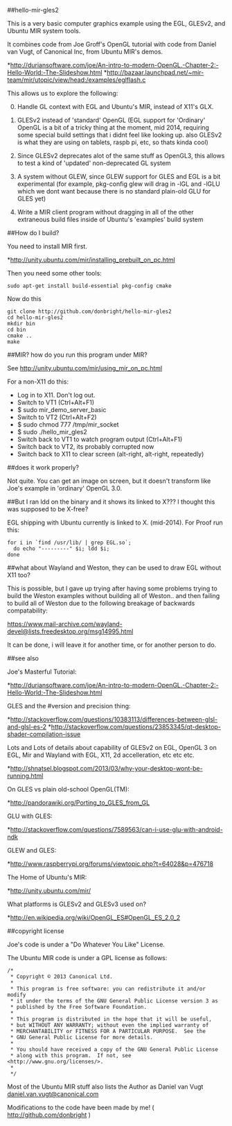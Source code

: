 ##hello-mir-gles2

This is a very basic computer graphics example using the EGL, GLESv2, and
Ubuntu MIR system tools.

It combines code from Joe Groff's OpenGL tutorial with code from Daniel 
van Vugt, of Canonical Inc, from Ubuntu MIR's demos.

*http://duriansoftware.com/joe/An-intro-to-modern-OpenGL.-Chapter-2:-Hello-World:-The-Slideshow.html
*http://bazaar.launchpad.net/~mir-team/mir/utopic/view/head:/examples/eglflash.c

This allows us to explore the following:

0. Handle GL context with EGL and Ubuntu's MIR, instead of X11's GLX.

1. GLESv2 instead of 'standard' OpenGL (EGL support for 'Ordinary' 
   OpenGL is a bit of a tricky thing at the moment, mid 2014, requiring
   some special build settings that i didnt feel like looking up. also
   GLESv2 is what they are using on tablets, raspb pi, etc, so thats kinda
   cool)

2. Since GLESv2 deprecates alot of the same stuff as OpenGL3, this allows
   to test a kind of 'updated' non-deprecated GL system

3. A system without GLEW, since GLEW support for GLES and EGL is a bit
   experimental (for example, pkg-config glew will drag in -lGL and -lGLU
   which we dont want because there is no standard plain-old GLU for GLES yet)

4. Write a MIR client program without dragging in all of the other 
   extraneous build files inside of Ubuntu's 'examples' build system

##How do I build?

You need to install MIR first.

*http://unity.ubuntu.com/mir/installing_prebuilt_on_pc.html

Then you need some other tools:

    sudo apt-get install build-essential pkg-config cmake

Now do this

    git clone http://github.com/donbright/hello-mir-gles2
    cd hello-mir-gles2
    mkdir bin
    cd bin
    cmake ..
    make

##MIR? how do you run this program under MIR?

See http://unity.ubuntu.com/mir/using_mir_on_pc.html

For a non-X11 do this:

* Log in to X11. Don't log out.
* Switch to VT1 (Ctrl+Alt+F1)
* $ sudo mir_demo_server_basic
* Switch to VT2 (Ctrl+Alt+F2)
* $ sudo chmod 777 /tmp/mir_socket
* $ sudo ./hello_mir_gles2
* Switch back to VT1 to watch program output (Ctrl+Alt+F1)
* Switch back to VT2, its probably corrupted now
* Switch back to X11 to clear screen (alt-right, alt-right, repeatedly)

##does it work properly?

Not quite. You can get an image on screen, but it doesn't transform like 
Joe's example in 'ordinary' OpenGL 3.0.

##But I ran ldd on the binary and it shows its linked to X??? I thought this was supposed to be X-free?

EGL shipping with Ubuntu currently is linked to X. (mid-2014). For Proof 
run this:

    for i in `find /usr/lib/ | grep EGL.so`;
      do echo "---------" $i; ldd $i;
    done

##what about Wayland and Weston, they can be used to draw EGL without X11 too?

This is possible, but I gave up trying after having some problems trying
to build the Weston examples without building all of Weston.. and then
failing to build all of Weston due to the following breakage of backwards
compatability:

https://www.mail-archive.com/wayland-devel@lists.freedesktop.org/msg14995.html

It can be done, i will leave it for another time, or for another person to do.

##see also

Joe's Masterful Tutorial:

*http://duriansoftware.com/joe/An-intro-to-modern-OpenGL.-Chapter-2:-Hello-World:-The-Slideshow.html

GLES and the #version and precision thing:

*http://stackoverflow.com/questions/10383113/differences-between-glsl-and-glsl-es-2
*http://stackoverflow.com/questions/23853345/qt-desktop-shader-compilation-issue

Lots and Lots of details about capability of GLESv2 on EGL, OpenGL 3 on EGL,
Mir and Wayland with EGL, X11, 2d accelleration, etc etc etc.

*http://shnatsel.blogspot.com/2013/03/why-your-desktop-wont-be-running.html

On GLES vs plain old-school OpenGL(TM):

*http://pandorawiki.org/Porting_to_GLES_from_GL

GLU with GLES:

*http://stackoverflow.com/questions/7589563/can-i-use-glu-with-android-ndk

GLEW and GLES:

*http://www.raspberrypi.org/forums/viewtopic.php?t=64028&p=476718

The Home of Ubuntu's MIR:

*http://unity.ubuntu.com/mir/

What platforms is GLESv2 and GLESv3 used on?

*http://en.wikipedia.org/wiki/OpenGL_ES#OpenGL_ES_2.0_2

##copyright license

Joe's code is under a "Do Whatever You Like" License.

The Ubuntu MIR code is under a GPL license as follows:


```
/*
 * Copyright © 2013 Canonical Ltd.
 *
 * This program is free software: you can redistribute it and/or modify
 * it under the terms of the GNU General Public License version 3 as
 * published by the Free Software Foundation.
 *
 * This program is distributed in the hope that it will be useful,
 * but WITHOUT ANY WARRANTY; without even the implied warranty of
 * MERCHANTABILITY or FITNESS FOR A PARTICULAR PURPOSE.  See the
 * GNU General Public License for more details.
 *
 * You should have received a copy of the GNU General Public License
 * along with this program.  If not, see <http://www.gnu.org/licenses/>.
 *
 */
```

Most of the Ubuntu MIR stuff also lists the Author as Daniel van Vugt 
<daniel.van.vugt@canonical.com>

Modifications to the code have been made by me! ( http://github.com/donbright )
